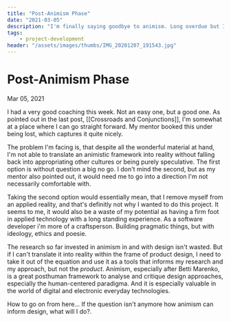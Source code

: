```yaml
---
title: "Post-Animism Phase"
date: "2021-03-05"
description: "I'm finally saying goodbye to animism. Long overdue but I believe the exchange with the subject brought much with it."
tags:
    - project-development
header: "/assets/images/thumbs/IMG_20201207_191543.jpg"
---
```

# Post-Animism Phase
Mar 05, 2021

I had a very good coaching this week. Not an easy one, but a good one. As pointed out in the last post, [[Crossroads and Conjunctions]], I'm somewhat at a place where I can go straight forward. My mentor booked this under being lost, which captures it quite nicely.

The problem I'm facing is, that despite all the wonderful material at hand, I'm not able to translate an animistic framework into reality without falling back into appropriating other cultures or being purely speculative. The first option is without question a big no go. I don't mind the second, but as my mentor also pointed out, it would need me to go into a direction I'm not necessarily comfortable with.

Taking the second option would essentially mean, that I remove myself from an applied reality, and that's definitly not why I wanted to do this project. It seems to me, it would also be a waste of my potential as having a firm foot in applied technology with a long standing experience. As a software developer i'm more of a craftsperson. Building pragmatic things, but with ideology, ethics and poesie.

The research so far invested in animism in and with design isn't wasted. But if I can't translate it into reality within the frame of product design, I need to take it out of the equation and use it as a tools that informs my research and my approach, but not the *product*. Animism, especially after Betti Marenko, is a great posthuman framework to analyse and critique design approaches, especially the human-centered paradigma. And it is especially valuable in the world of digital and electronic everyday technologies.

How to go on from here... If the question isn't anymore how animism can inform design, what will I do?.